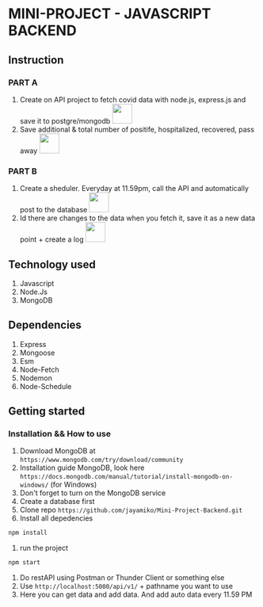 # MINI-PROJECT - JAVASCRIPT BACKEND

## Instruction

### PART A

1. Create on API project to fetch covid data with node.js, express.js and save it to postgre/mongodb <img width="40px" src="https://image.pngaaa.com/193/5498193-middle.png">
1. Save additional & total number of positife, hospitalized, recovered, pass away <img width="40px" src="https://image.pngaaa.com/193/5498193-middle.png">

### PART B

1. Create a sheduler. Everyday at 11.59pm, call the API and automatically post to the database <img width="40px" src="https://image.pngaaa.com/193/5498193-middle.png">
1. Id there are changes to the data when you fetch it, save it as a new data point + create a log <img width="40px" src="https://image.pngaaa.com/193/5498193-middle.png">

## Technology used

1. Javascript
1. Node.Js
1. MongoDB

## Dependencies

1. Express
1. Mongoose
1. Esm
1. Node-Fetch
1. Nodemon
1. Node-Schedule

## Getting started

### Installation && How to use

1. Download MongoDB at `https://www.mongodb.com/try/download/community`
1. Installation guide MongoDB, look here `https://docs.mongodb.com/manual/tutorial/install-mongodb-on-windows/` (for Windows)
1. Don't forget to turn on the MongoDB service
1. Create a database first
1. Clone repo `https://github.com/jayamiko/Mini-Project-Backend.git`
1. Install all depedencies

```sh
npm install
```

1. run the project

```sh
npm start
```

1. Do restAPI using Postman or Thunder Client or something else
1. Use `http://localhost:5000/api/v1/` + pathname you want to use
1. Here you can get data and add data. And add auto data every 11.59 PM
